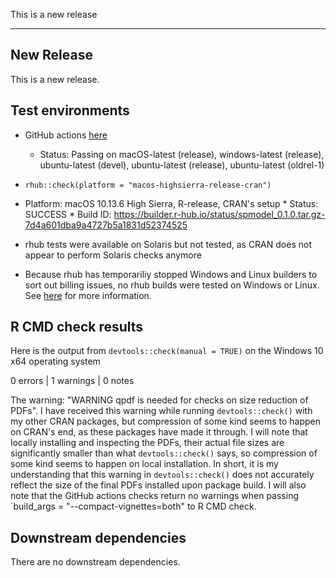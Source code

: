 This is a new release

-------

## New Release

This is a new release.

## Test environments

* GitHub actions [here](https://github.com/USEPA/spmodel/actions/workflows/check-standard.yaml)
    * Status: Passing on macOS-latest (release), windows-latest (release),
      ubuntu-latest (devel), ubuntu-latest (release), ubuntu-latest (oldrel-1)

* `rhub::check(platform = "macos-highsierra-release-cran")`
* Platform: macOS 10.13.6 High Sierra, R-release, CRAN's setup
        * Status: SUCCESS
        * Build ID: https://builder.r-hub.io/status/spmodel_0.1.0.tar.gz-7d4a601dba9a4727b5a1831d52374525
        
* rhub tests were available on Solaris but not tested, as CRAN does not appear to
  perform Solaris checks anymore
  
* Because rhub has temporariliy stopped Windows and Linux builders to sort out
  billing issues, no rhub builds were tested on Windows or Linux. See 
  [here](https://twitter.com/rhub_/status/1542039387369885698) for more
  information.

## R CMD check results

Here is the output from `devtools::check(manual = TRUE)` on
the Windows 10 x64 operating system

0 errors | 1 warnings | 0 notes

The warning: "WARNING qpdf is needed for checks on size reduction of PDFs". 
I have received this warning while running `devtools::check()`
with my other CRAN packages, but compression of some kind seems to happen on
CRAN's end, as these packages have made it through. I will note that locally 
installing and inspecting the PDFs, their actual file sizes are significantly
smaller than what `devtools::check()` says, so compression of some kind
seems to happen on local installation. 
In short, it is my understanding that this warning in `devtools::check()`
does not accurately reflect the size of the final PDFs installed upon package build.
I will also note that the GitHub actions checks return no warnings when passing
`build_args = "--compact-vignettes=both" to R CMD check.

## Downstream dependencies

There are no downstream dependencies.
